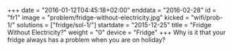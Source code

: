 +++
date = "2016-01-12T04:45:18+02:00"
enddata = "2016-02-28"
id = "fr1"
image = "problem/fridge-without-electricity.jpg"
kicked = "wifi/prob-1/"
solutions = ["fridge/sol-1/"]
startdate = "2015-12-25"
title = "Fridge Without Electricity?"
weight = "0"
device = "Fridge"
+++
Why is it that your fridge always has a problem when you are on holiday?
